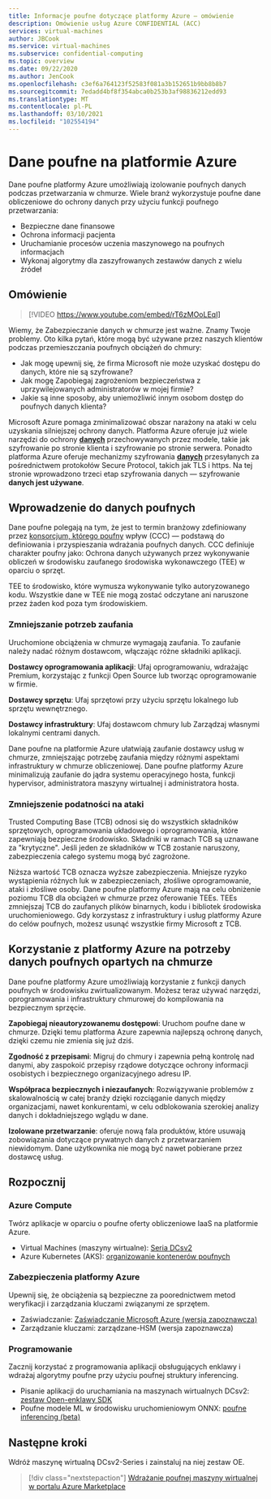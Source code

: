 ```yaml
---
title: Informacje poufne dotyczące platformy Azure — omówienie
description: Omówienie usług Azure CONFIDENTIAL (ACC)
services: virtual-machines
author: JBCook
ms.service: virtual-machines
ms.subservice: confidential-computing
ms.topic: overview
ms.date: 09/22/2020
ms.author: JenCook
ms.openlocfilehash: c3ef6a764123f52583f081a3b152651b9bb8b8b7
ms.sourcegitcommit: 7edadd4bf8f354abca0b253b3af98836212edd93
ms.translationtype: MT
ms.contentlocale: pl-PL
ms.lasthandoff: 03/10/2021
ms.locfileid: "102554194"
---
```

# <a name="confidential-computing-on-azure"></a>Dane poufne na platformie Azure

Dane poufne platformy Azure umożliwiają izolowanie poufnych danych podczas przetwarzania w chmurze. Wiele branż wykorzystuje poufne dane obliczeniowe do ochrony danych przy użyciu funkcji poufnego przetwarzania:

- Bezpieczne dane finansowe
- Ochrona informacji pacjenta
- Uruchamianie procesów uczenia maszynowego na poufnych informacjach
- Wykonaj algorytmy dla zaszyfrowanych zestawów danych z wielu źródeł


## <a name="overview"></a>Omówienie
<p><p>


> [!VIDEO https://www.youtube.com/embed/rT6zMOoLEqI]

Wiemy, że Zabezpieczanie danych w chmurze jest ważne. Znamy Twoje problemy. Oto kilka pytań, które mogą być używane przez naszych klientów podczas przemieszczania poufnych obciążeń do chmury: 

- Jak mogę upewnij się, że firma Microsoft nie może uzyskać dostępu do danych, które nie są szyfrowane?
- Jak mogę Zapobiegaj zagrożeniom bezpieczeństwa z uprzywilejowanych administratorów w mojej firmie?
- Jakie są inne sposoby, aby uniemożliwić innym osobom dostęp do poufnych danych klienta?

Microsoft Azure pomaga zminimalizować obszar narażony na ataki w celu uzyskania silniejszej ochrony danych. Platforma Azure oferuje już wiele narzędzi do ochrony [**danych**](../security/fundamentals/encryption-atrest.md) przechowywanych przez modele, takie jak szyfrowanie po stronie klienta i szyfrowanie po stronie serwera. Ponadto platforma Azure oferuje mechanizmy szyfrowania [**danych**](../security/fundamentals/data-encryption-best-practices.md#protect-data-in-transit) przesyłanych za pośrednictwem protokołów Secure Protocol, takich jak TLS i https. Na tej stronie wprowadzono trzeci etap szyfrowania danych — szyfrowanie **danych jest używane**.

## <a name="introduction-to-confidential-computing"></a>Wprowadzenie do danych poufnych 

Dane poufne polegają na tym, że jest to termin branżowy zdefiniowany przez [konsorcjum, którego poufny](https://confidentialcomputing.io/) wpływ (CCC) — podstawą do definiowania i przyspieszania wdrażania poufnych danych. CCC definiuje charakter poufny jako: Ochrona danych używanych przez wykonywanie obliczeń w środowisku zaufanego środowiska wykonawczego (TEE) w oparciu o sprzęt.

TEE to środowisko, które wymusza wykonywanie tylko autoryzowanego kodu. Wszystkie dane w TEE nie mogą zostać odczytane ani naruszone przez żaden kod poza tym środowiskiem. 

### <a name="lessen-the-need-for-trust"></a>Zmniejszanie potrzeb zaufania
Uruchomione obciążenia w chmurze wymagają zaufania. To zaufanie należy nadać różnym dostawcom, włączając różne składniki aplikacji.


**Dostawcy oprogramowania aplikacji**: Ufaj oprogramowaniu, wdrażając Premium, korzystając z funkcji Open Source lub tworząc oprogramowanie w firmie.

**Dostawcy sprzętu**: Ufaj sprzętowi przy użyciu sprzętu lokalnego lub sprzętu wewnętrznego. 

**Dostawcy infrastruktury**: Ufaj dostawcom chmury lub Zarządzaj własnymi lokalnymi centrami danych.


Dane poufne na platformie Azure ułatwiają zaufanie dostawcy usług w chmurze, zmniejszając potrzebę zaufania między różnymi aspektami infrastruktury w chmurze obliczeniowej. Dane poufne platformy Azure minimalizują zaufanie do jądra systemu operacyjnego hosta, funkcji hypervisor, administratora maszyny wirtualnej i administratora hosta.

### <a name="reducing-the-attack-surface"></a>Zmniejszenie podatności na ataki
Trusted Computing Base (TCB) odnosi się do wszystkich składników sprzętowych, oprogramowania układowego i oprogramowania, które zapewniają bezpieczne środowisko. Składniki w ramach TCB są uznawane za "krytyczne". Jeśli jeden ze składników w TCB zostanie naruszony, zabezpieczenia całego systemu mogą być zagrożone. 

Niższa wartość TCB oznacza wyższe zabezpieczenia. Mniejsze ryzyko wystąpienia różnych luk w zabezpieczeniach, złośliwe oprogramowanie, ataki i złośliwe osoby. Dane poufne platformy Azure mają na celu obniżenie poziomu TCB dla obciążeń w chmurze przez oferowanie TEEs. TEEs zmniejszaj TCB do zaufanych plików binarnych, kodu i bibliotek środowiska uruchomieniowego. Gdy korzystasz z infrastruktury i usług platformy Azure do celów poufnych, możesz usunąć wszystkie firmy Microsoft z TCB.


## <a name="using-azure-for-cloud-based-confidential-computing"></a>Korzystanie z platformy Azure na potrzeby danych poufnych opartych na chmurze <a id="cc-on-azure"></a>

Dane poufne platformy Azure umożliwiają korzystanie z funkcji danych poufnych w środowisku zwirtualizowanym. Możesz teraz używać narzędzi, oprogramowania i infrastruktury chmurowej do kompilowania na bezpiecznym sprzęcie.  

**Zapobiegaj nieautoryzowanemu dostępowi**: Uruchom poufne dane w chmurze. Dzięki temu platforma Azure zapewnia najlepszą ochronę danych, dzięki czemu nie zmienia się już dziś.

**Zgodność z przepisami**: Migruj do chmury i zapewnia pełną kontrolę nad danymi, aby zaspokoić przepisy rządowe dotyczące ochrony informacji osobistych i bezpiecznego organizacyjnego adresu IP.

**Współpraca bezpiecznych i niezaufanych**: Rozwiązywanie problemów z skalowalnością w całej branży dzięki rozciąganie danych między organizacjami, nawet konkurentami, w celu odblokowania szerokiej analizy danych i dokładniejszego wglądu w dane.

**Izolowane przetwarzanie**: oferuje nową fala produktów, które usuwają zobowiązania dotyczące prywatnych danych z przetwarzaniem niewidomym. Dane użytkownika nie mogą być nawet pobierane przez dostawcę usług. 

## <a name="get-started"></a>Rozpocznij
### <a name="azure-compute"></a>Azure Compute
Twórz aplikacje w oparciu o poufne oferty obliczeniowe IaaS na platformie Azure.
- Virtual Machines (maszyny wirtualne): [Seria DCsv2](confidential-computing-enclaves.md)
- Azure Kubernetes (AKS): [organizowanie kontenerów poufnych](confidential-nodes-aks-overview.md)

### <a name="azure-security"></a>Zabezpieczenia platformy Azure 
Upewnij się, że obciążenia są bezpieczne za poorednictwem metod weryfikacji i zarządzania kluczami związanymi ze sprzętem. 
- Zaświadczanie: [Zaświadczanie Microsoft Azure (wersja zapoznawcza)](../attestation/overview.md)
- Zarządzanie kluczami: zarządzane-HSM (wersja zapoznawcza)

### <a name="develop"></a>Programowanie
Zacznij korzystać z programowania aplikacji obsługujących enklawy i wdrażaj algorytmy poufne przy użyciu poufnej struktury inferencing.
- Pisanie aplikacji do uruchamiania na maszynach wirtualnych DCsv2: [zestaw Open-enklawy SDK](https://github.com/openenclave/openenclave)
- Poufne modele ML w środowisku uruchomieniowym ONNX: [poufne inferencing (beta)](https://aka.ms/confidentialinference)

## <a name="next-steps"></a>Następne kroki

Wdróż maszynę wirtualną DCsv2-Series i zainstaluj na niej zestaw OE.

> [!div class="nextstepaction"]
> [Wdrażanie poufnej maszyny wirtualnej w portalu Azure Marketplace](quick-create-marketplace.md)